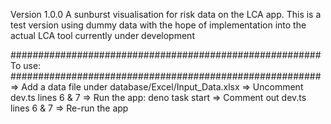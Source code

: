 Version 1.0.0
A sunburst visualisation for risk data on the LCA app.
This is a test version using dummy data with the hope of implementation into the actual LCA tool currently under development

########################################################
To use:
########################################################
=> Add a data file under database/Excel/Input_Data.xlsx
=> Uncomment dev.ts lines 6 & 7
=> Run the app: deno task start
=> Comment out dev.ts lines 6 & 7
=> Re-run the app
